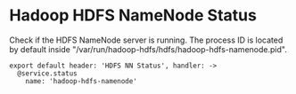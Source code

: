 
# Hadoop HDFS NameNode Status

Check if the HDFS NameNode server is running. The process ID is located by default
inside "/var/run/hadoop-hdfs/hdfs/hadoop-hdfs-namenode.pid".

    export default header: 'HDFS NN Status', handler: ->
      @service.status
        name: 'hadoop-hdfs-namenode'
